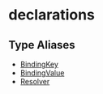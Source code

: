 # declarations

## Type Aliases

- [BindingKey](type-aliases/BindingKey.md)
- [BindingValue](type-aliases/BindingValue.md)
- [Resolver](type-aliases/Resolver.md)
